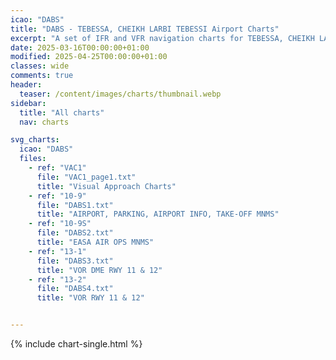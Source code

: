 ```yaml
---
icao: "DABS" 
title: "DABS - TEBESSA, CHEIKH LARBI TEBESSI Airport Charts"
excerpt: "A set of IFR and VFR navigation charts for TEBESSA, CHEIKH LARBI TEBESSI Airport"
date: 2025-03-16T00:00:00+01:00
modified: 2025-04-25T00:00:00+01:00
classes: wide
comments: true
header:
  teaser: /content/images/charts/thumbnail.webp
sidebar:
  title: "All charts"
  nav: charts

svg_charts:
  icao: "DABS"
  files:
    - ref: "VAC1"
      file: "VAC1_page1.txt"
      title: "Visual Approach Charts"
    - ref: "10-9"
      file: "DABS1.txt"
      title: "AIRPORT, PARKING, AIRPORT INFO, TAKE-OFF MNMS"
    - ref: "10-9S"
      file: "DABS2.txt"
      title: "EASA AIR OPS MNMS"
    - ref: "13-1"
      file: "DABS3.txt"
      title: "VOR DME RWY 11 & 12"
    - ref: "13-2"
      file: "DABS4.txt"
      title: "VOR RWY 11 & 12"


---
```


{% include chart-single.html %}